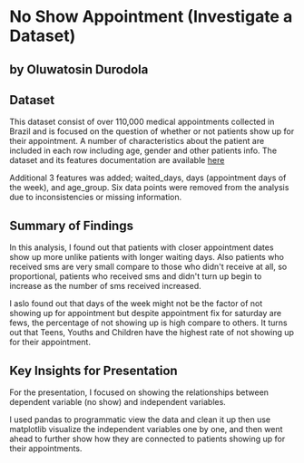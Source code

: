 # No Show Appointment (Investigate a Dataset)
## by Oluwatosin Durodola


## Dataset

This dataset consist of over 110,000 medical appointments collected in Brazil and is focused on the question of whether or not patients show up for their appointment. A number of characteristics about the patient are included in each row including age, gender and other patients info. The dataset and its features documentation are available [here](https://www.kaggle.com/datasets/joniarroba/noshowappointments)

Additional 3 features was added; waited_days, days (appointment days of the week), and
age_group. Six data points were removed from the analysis due to inconsistencies or
missing information.


## Summary of Findings

In this analysis, I found out that patients with closer appointment dates show up
more unlike patients with longer waiting days. Also patients who received sms
are very small compare to those who didn't receive at all, so proportional,
patients who received sms and didn't turn up begin to increase as the number of sms received increased.

I aslo found out that days of the week might not be the factor of not showing up
for appointment but despite appointment fix for saturday are fews, the percentage
of not showing up is high compare to others. It turns out that Teens, Youths
and Children have the highest rate of not showing up for their appointment.


## Key Insights for Presentation

For the presentation, I focused on showing the relationships between dependent variable (no show) and independent variables.

I used pandas to programmatic view the data and clean it up then use matplotlib
visualize the independent variables one by one, and then went ahead to further show
how they are connected to patients showing up for their appointments.